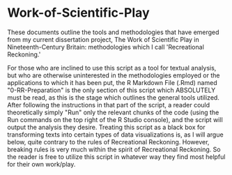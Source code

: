 # Work-of-Scientific-Play

These documents outline the tools and methodologies that have emerged from my current dissertation project, The Work of Scientific Play in Nineteenth-Century Britain: methodologies which I call 'Recreational Reckoning.'

For those who are inclined to use this script as a tool for textual analysis, but who are otherwise uninterested in the methodologies employed or the applications to which it has been put, the R Markdown File (.Rmd) named "0-RR-Preparation" is the only section of this script which ABSOLUTELY must be read, as this is the stage which outlines the general tools utilized. After following the instructions in that part of the script, a reader could theoretically simply "Run" only the relevant chunks of the code (using the Run commands on the top right of the R Studio console), and the script will output the analysis they desire. Treating this script as a black box for transforming texts into certain types of data visualizations is, as I will argue below, quite contrary to the rules of Recreational Reckoning. However, breaking rules is very much within the spirit of Recreational Reckoning. So the reader is free to utilize this script in whatever way they find most helpful for their own work/play.
